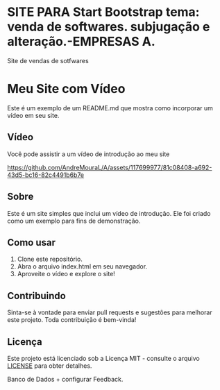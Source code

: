 # SITE PARA Start Bootstrap tema: venda de softwares. subjugação e alteração.-EMPRESAS A.
 Site de vendas de sotfwares

# Meu Site com Vídeo

Este é um exemplo de um README.md que mostra como incorporar um vídeo em seu site.

## Vídeo

Você pode assistir a um vídeo de introdução ao meu site 


https://github.com/AndreMouraL/A/assets/117699977/81c08408-a692-43d5-bc16-82c4491b6b7e


## Sobre

Este é um site simples que inclui um vídeo de introdução. Ele foi criado como um exemplo para fins de demonstração.





## Como usar

1. Clone este repositório.
2. Abra o arquivo index.html em seu navegador.
3. Aproveite o vídeo e explore o site!

## Contribuindo

Sinta-se à vontade para enviar pull requests e sugestões para melhorar este projeto. Toda contribuição é bem-vinda!

## Licença

Este projeto está licenciado sob a Licença MIT - consulte o arquivo [LICENSE](LICENSE) para obter detalhes.

Banco de Dados + configurar Feedback.
